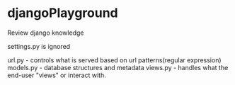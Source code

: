 # djangoPlayground
Review django knowledge

settings.py is ignored

url.py - controls what is served based on url patterns(regular expression)
models.py - database structures and metadata
views.py - handles what the end-user "views" or interact with.